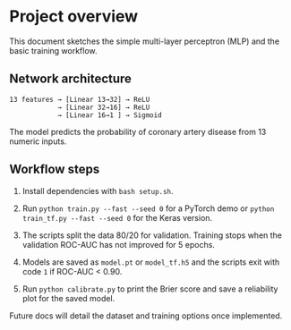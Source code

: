 # Project overview

This document sketches the simple multi-layer perceptron (MLP) and the basic
training workflow.

## Network architecture

```text
13 features → [Linear 13→32] → ReLU
            → [Linear 32→16] → ReLU
            → [Linear 16→1 ] → Sigmoid
```

The model predicts the probability of coronary artery disease from 13 numeric
inputs.

## Workflow steps

1. Install dependencies with `bash setup.sh`.

2. Run `python train.py --fast --seed 0` for a PyTorch demo or
   `python train_tf.py --fast --seed 0` for the Keras version.

3. The scripts split the data 80/20 for validation. Training stops when the
   validation ROC-AUC has not improved for 5 epochs.

4. Models are saved as `model.pt` or `model_tf.h5` and the scripts exit with
   code `1` if ROC-AUC < 0.90.

5. Run `python calibrate.py` to print the Brier score and save a
   reliability plot for the saved model.

Future docs will detail the dataset and training options once implemented.
